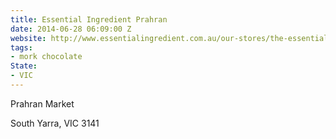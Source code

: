 ```yaml
---
title: Essential Ingredient Prahran
date: 2014-06-28 06:09:00 Z
website: http://www.essentialingredient.com.au/our-stores/the-essential-ingredient-prahran/
tags:
- mork chocolate
State:
- VIC
---
```


Prahran Market

South Yarra, VIC 3141

